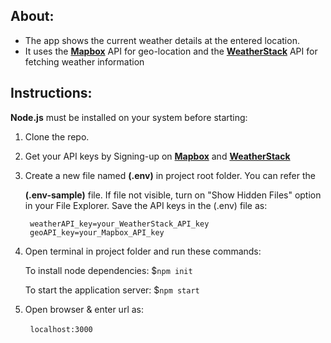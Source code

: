 ## About:

- The app shows the current weather details at the entered location. 
- It uses the **[Mapbox](https://www.mapbox.com/)** API for geo-location and the
  **[WeatherStack](https://weatherstack.com/)** API for fetching weather information

## 

## Instructions:

**Node.js**  must be installed on your system before starting:

1. Clone the repo.

2. Get your API keys by Signing-up on **[Mapbox](https://www.mapbox.com/)**  and
    **[WeatherStack](https://weatherstack.com/)**

3. Create a new file named **(.env)** in project root folder. You can refer the 
   
   **(.env-sample)** file. If file not visible, turn on  "Show Hidden Files" option in your File Explorer. Save the API keys in the (.env)  file as:
   
        weatherAPI_key=your_WeatherStack_API_key
        geoAPI_key=your_Mapbox_API_key

4. Open terminal in project folder and run these commands: 
   
   To install node dependencies:
   $``npm init``
   
   To start the application server: 
   $``npm start``

5. Open browser & enter url as: 

        ``localhost:3000``
